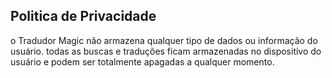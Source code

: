 ## Politica de Privacidade

o Tradudor Magic não armazena qualquer tipo de dados ou informação do usuário.
todas as buscas e traduções ficam armazenadas no dispositivo do usuário e podem ser 
totalmente apagadas a qualquer momento.